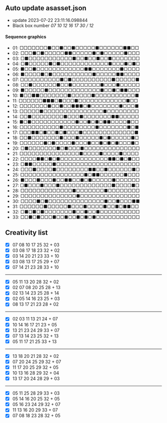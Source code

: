 ## Auto update asasset.json

* update 2023-07-22 23:11:16.098844
* Black box number _07 10 12 16 17 30 / 12_
#### Sequence graphics

* 01: □□□□□□□■□□■□□■□□□□□■□□□□□□■■□□
* 02: □□□■□■□□□□□■■□□□□□■□■□□□□□■□□□
* 03: □■□□□□□□□□□□□■□□■□□■□□■□□□□□□□
* 04: □■□□□□□■□■□□□□□□□□□□□□■□□□■□■□
* 05: ■□□■□□□□□□□□□□□□■■□□□□□□□■□□□□
* 06: ■□□□□■□■□□□□□□□□□□■□□□□□■■□□□□
* 07: □□□□□□□□□□■□■□□□□□□□□□□■□□□□□■
* 08: □□■□□□□□□■□□■□□□□□□□■□□□■□□□□□
* 09: ■□□□□□■□□□□□□□□□□□□□■□□■□■■□□□
* 10: ■□□■■□□□□□□□■□□□□□■□□□□□□□□□□■
* 11: □□□□□□■■■□■□□□■□□□□□□□□□□□□■□□
* 12: □□□□□□□■□□■□□■■■□■□□□□□□□■□□□■
* 13: □□□□□■□□□□□□□□□□□□□□□■□□□□□□□□
* 14: □□■□□□□□□□□■□□□■□□□□□□□■■□□□□□
* 15: ■□■□□□□□□□□□□□■□□■□■□■■□□□□■□□
* 16: □□□□□□□□□□■□□□□□□□□■□□□□□□□■□■
* 17: □□□■■□■□□■□■□□□■□□□□□□□□□□□□□■
* 18: □□■□□□□□□□■□□□■□□□□□■□■□□□□□■□
* 19: □□□□□□■□■□□□□■□□□■□□■□■□■□□□■□
* 20: □■□□□□□□□■□■□□□■□□□□□□□□□□□□□□
* 21: □□□□□□□□□□□□□□□■□□□□■□□□□■□□□□
* 22: □□□□■■□■□■□□□□□□□□□□□□■■□■□■□□
* 23: □■■□□□□□■□□□□□□□□□□□□□□□□□□□□□
* 24: □□□■□□□□■□□□□□□□□■■□□■□□□□□□■□
* 25: □□□□□□□□□□□□□□□□■□■■□□□□□□■□□□
* 26: ■□□□■□□□■□□■■□□■□■□□□□□■□□□□□□
* 27: □■□□□■□□□■□□□□□□□□□□□□□■□□□□■□
* 28: □□□□□□□□□□□□□■□□□□□□□■□□□□□□□□
* 29: □□□□□□□□□□□□□□■□□□□□□□□□□□□□□□
* 30: □□□□■□■□□□□□□□□□□□□□□■□□■□□□■■
* 31: □□□□□□■□□□□□■□□□■□□□□■□□■□■■□□
* 32: □■□■□■□□□□□□□■□□■□□■□□□□□□□□□□
* 33: □□■□■□□□■□□■□□■□■□■□□□□□□□□□□□
## Creativity list

- [x] 07 08 10 17 25 32 + 03
- [x] 03 08 17 18 23 32 + 02
- [x] 03 14 20 21 23 33 + 10
- [x] 03 08 13 17 25 29 + 07
- [x] 07 14 21 23 28 33 + 10
***
- [x] 05 11 13 20 28 32 + 02
- [x] 02 07 08 20 25 28 + 13
- [x] 02 13 14 23 25 28 + 14
- [x] 02 05 14 16 23 25 + 03
- [x] 08 13 17 21 23 28 + 02
***
- [x] 02 03 11 13 21 24 + 07
- [x] 10 14 16 17 21 23 + 05
- [x] 13 21 23 24 29 33 + 07
- [x] 07 13 14 23 25 32 + 13
- [x] 05 11 17 21 25 33 + 13
***
- [x] 13 18 20 21 28 32 + 02
- [x] 07 20 24 25 29 32 + 07
- [x] 11 17 20 25 29 32 + 05
- [x] 10 13 16 28 29 32 + 04
- [x] 13 17 20 24 28 29 + 03
***
- [x] 05 11 25 28 29 33 + 03
- [x] 05 14 16 20 25 32 + 05
- [x] 05 16 23 24 29 32 + 07
- [x] 11 13 16 20 29 33 + 07
- [x] 07 08 18 23 28 32 + 05
